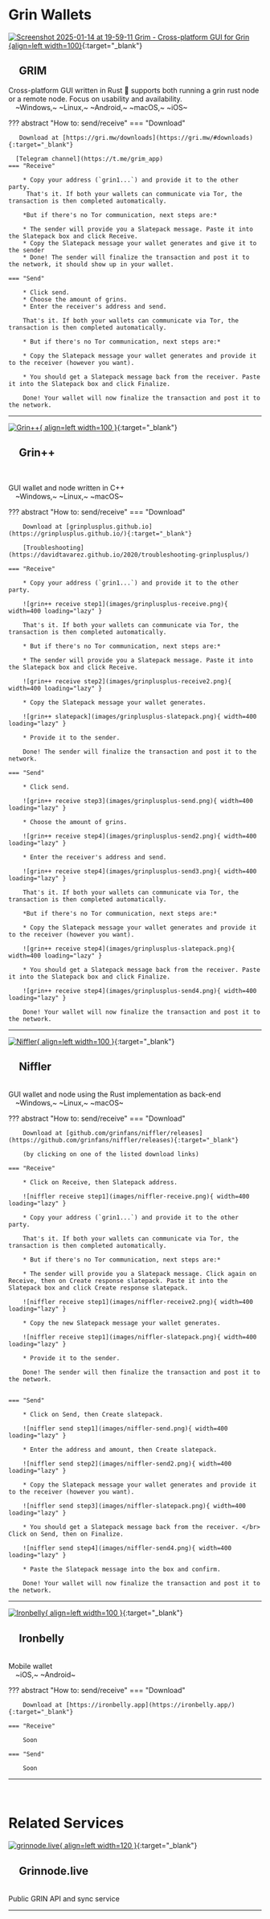 # Grin Wallets

[![Screenshot 2025-01-14 at 19-59-11 Grim - Cross-platform GUI for Grin](https://github.com/user-attachments/assets/35826215-7f88-442e-abd8-8c9d777fe002){align=left width=100}](https://gri.mw){:target="_blank"}

## &emsp;GRIM 

Cross-platform GUI written in Rust 🦀 supports both running a grin rust node or a remote node. Focus on usability and availability. </br>
&emsp;~Windows,~ ~Linux,~ ~Android,~ ~macOS,~ ~iOS~


??? abstract "How to: send/receive" 
=== "Download"


       Download at [https://gri.mw/downloads](https://gri.mw/#downloads){:target="_blank"}

      [Telegram channel](https://t.me/grim_app)
    === "Receive"

        * Copy your address (`grin1...`) and provide it to the other party.
         That's it. If both your wallets can communicate via Tor, the transaction is then completed automatically.

        *But if there's no Tor communication, next steps are:*

        * The sender will provide you a Slatepack message. Paste it into the Slatepack box and click Receive.
        * Copy the Slatepack message your wallet generates and give it to the sender 
        * Done! The sender will finalize the transaction and post it to the network, it should show up in your wallet.

    === "Send"

        * Click send.
        * Choose the amount of grins.
        * Enter the receiver's address and send.

        That's it. If both your wallets can communicate via Tor, the transaction is then completed automatically.

        * But if there's no Tor communication, next steps are:*

        * Copy the Slatepack message your wallet generates and provide it to the receiver (however you want).

        * You should get a Slatepack message back from the receiver. Paste it into the Slatepack box and click Finalize.

        Done! Your wallet will now finalize the transaction and post it to the network.

---

[![Grin++](images/grinplusplus.png){ align=left width=100 }](https://grinplusplus.github.io/){:target="_blank"}

## &emsp;Grin++

</br>

GUI wallet and node written in C++ </br>
&emsp;~Windows,~ ~Linux,~ ~macOS~

??? abstract "How to: send/receive"
    === "Download"

        Download at [grinplusplus.github.io](https://grinplusplus.github.io/){:target="_blank"}

        [Troubleshooting](https://davidtavarez.github.io/2020/troubleshooting-grinplusplus/)

    === "Receive"

        * Copy your address (`grin1...`) and provide it to the other party.

        ![grin++ receive step1](images/grinplusplus-receive.png){ width=400 loading="lazy" }

        That's it. If both your wallets can communicate via Tor, the transaction is then completed automatically.

        * But if there's no Tor communication, next steps are:*

        * The sender will provide you a Slatepack message. Paste it into the Slatepack box and click Receive.

        ![grin++ receive step2](images/grinplusplus-receive2.png){ width=400 loading="lazy" }

        * Copy the Slatepack message your wallet generates.

        ![grin++ slatepack](images/grinplusplus-slatepack.png){ width=400 loading="lazy" }

        * Provide it to the sender.

        Done! The sender will finalize the transaction and post it to the network.

    === "Send"

        * Click send.

        ![grin++ receive step3](images/grinplusplus-send.png){ width=400 loading="lazy" }

        * Choose the amount of grins.

        ![grin++ receive step4](images/grinplusplus-send2.png){ width=400 loading="lazy" }

        * Enter the receiver's address and send.

        ![grin++ receive step4](images/grinplusplus-send3.png){ width=400 loading="lazy" }

        That's it. If both your wallets can communicate via Tor, the transaction is then completed automatically.

        *But if there's no Tor communication, next steps are:*

        * Copy the Slatepack message your wallet generates and provide it to the receiver (however you want).

        ![grin++ receive step4](images/grinplusplus-slatepack.png){ width=400 loading="lazy" }

        * You should get a Slatepack message back from the receiver. Paste it into the Slatepack box and click Finalize.

        ![grin++ receive step4](images/grinplusplus-send4.png){ width=400 loading="lazy" }

        Done! Your wallet will now finalize the transaction and post it to the network.

---

[![Niffler](images/niffler.png){ align=left width=100 }](https://github.com/grinfans/Niffler){:target="_blank"}

## &emsp;Niffler

</br>
GUI wallet and node using the Rust implementation as back-end </br>
&emsp;~Windows,~ ~Linux,~ ~macOS~

??? abstract "How to: send/receive"
    === "Download"

        Download at [github.com/grinfans/niffler/releases](https://github.com/grinfans/niffler/releases){:target="_blank"}

        (by clicking on one of the listed download links)

    === "Receive"

        * Click on Receive, then Slatepack address.

        ![niffler receive step1](images/niffler-receive.png){ width=400 loading="lazy" }

        * Copy your address (`grin1...`) and provide it to the other party.

        That's it. If both your wallets can communicate via Tor, the transaction is then completed automatically.

        * But if there's no Tor communication, next steps are:*

        * The sender will provide you a Slatepack message. Click again on Receive, then on Create response slatepack. Paste it into the Slatepack box and click Create response slatepack.

        ![niffler receive step1](images/niffler-receive2.png){ width=400 loading="lazy" }

        * Copy the new Slatepack message your wallet generates.

        ![niffler receive step1](images/niffler-slatepack.png){ width=400 loading="lazy" }

        * Provide it to the sender.

        Done! The sender will then finalize the transaction and post it to the network.


    === "Send"

        * Click on Send, then Create slatepack.

        ![niffler send step1](images/niffler-send.png){ width=400 loading="lazy" }

        * Enter the address and amount, then Create slatepack.

        ![niffler send step2](images/niffler-send2.png){ width=400 loading="lazy" }

        * Copy the Slatepack message your wallet generates and provide it to the receiver (however you want).

        ![niffler send step3](images/niffler-slatepack.png){ width=400 loading="lazy" }

        * You should get a Slatepack message back from the receiver. </br> Click on Send, then on Finalize.

        ![niffler send step4](images/niffler-send4.png){ width=400 loading="lazy" }

        * Paste the Slatepack message into the box and confirm.

        Done! Your wallet will now finalize the transaction and post it to the network.

---

[![Ironbelly](images/ironbelly.png){ align=left width=100 }](https://ironbelly.app){:target="_blank"}

## &emsp;Ironbelly

</br>
Mobile wallet </br>
&emsp;~iOS,~ ~Android~

??? abstract "How to: send/receive"
    === "Download"

        Download at [https://ironbelly.app](https://ironbelly.app/){:target="_blank"}

    === "Receive"

        Soon

    === "Send"

        Soon

---

</br>

# Related Services

[![grinnode.live](images/grinnode-live.png){ align=left width=120 }](https://grinnode.live/){:target="_blank"}

## &emsp;Grinnode.live

</br>
Public GRIN API and sync service

---

